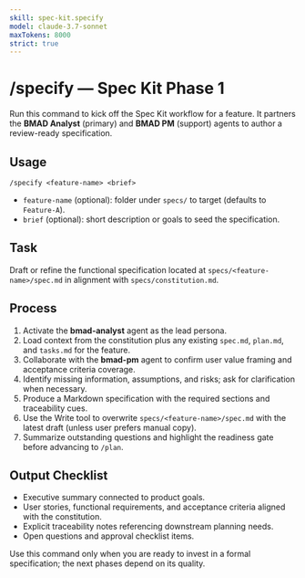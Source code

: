 ```yaml
---
skill: spec-kit.specify
model: claude-3.7-sonnet
maxTokens: 8000
strict: true
---
```


# /specify — Spec Kit Phase 1

Run this command to kick off the Spec Kit workflow for a feature. It partners the **BMAD Analyst** (primary) and **BMAD PM** (support) agents to author a review-ready specification.

## Usage

```
/specify <feature-name> <brief>
```

- `feature-name` (optional): folder under `specs/` to target (defaults to `Feature-A`).
- `brief` (optional): short description or goals to seed the specification.

## Task

Draft or refine the functional specification located at `specs/<feature-name>/spec.md` in alignment with `specs/constitution.md`.

## Process

1. Activate the **bmad-analyst** agent as the lead persona.
2. Load context from the constitution plus any existing `spec.md`, `plan.md`, and `tasks.md` for the feature.
3. Collaborate with the **bmad-pm** agent to confirm user value framing and acceptance criteria coverage.
4. Identify missing information, assumptions, and risks; ask for clarification when necessary.
5. Produce a Markdown specification with the required sections and traceability cues.
6. Use the Write tool to overwrite `specs/<feature-name>/spec.md` with the latest draft (unless user prefers manual copy).
7. Summarize outstanding questions and highlight the readiness gate before advancing to `/plan`.

## Output Checklist

- Executive summary connected to product goals.
- User stories, functional requirements, and acceptance criteria aligned with the constitution.
- Explicit traceability notes referencing downstream planning needs.
- Open questions and approval checklist items.

Use this command only when you are ready to invest in a formal specification; the next phases depend on its quality.
